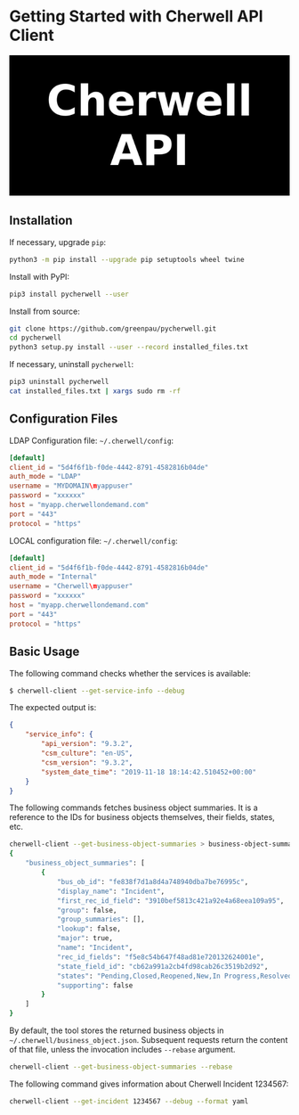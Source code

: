 # Getting Started with Cherwell API Client

![Cherwell API](./logo.png?raw=true "Cherwell API")

## Installation

If necessary, upgrade `pip`:

```bash
python3 -m pip install --upgrade pip setuptools wheel twine
```

Install with PyPI:

```bash
pip3 install pycherwell --user
```

Install from source:

```bash
git clone https://github.com/greenpau/pycherwell.git
cd pycherwell
python3 setup.py install --user --record installed_files.txt
```

If necessary, uninstall `pycherwell`:

```bash
pip3 uninstall pycherwell
cat installed_files.txt | xargs sudo rm -rf
```

## Configuration Files

LDAP Configuration file: `~/.cherwell/config`:

```toml
[default]
client_id = "5d4f6f1b-f0de-4442-8791-4582816b04de"
auth_mode = "LDAP"
username = "MYDOMAIN\myappuser"
password = "xxxxxx"
host = "myapp.cherwellondemand.com"
port = "443"
protocol = "https"
```

LOCAL configuration file: `~/.cherwell/config`:

```toml
[default]
client_id = "5d4f6f1b-f0de-4442-8791-4582816b04de"
auth_mode = "Internal"
username = "Cherwell\myappuser"
password = "xxxxxx"
host = "myapp.cherwellondemand.com"
port = "443"
protocol = "https"
```

## Basic Usage

The following command checks whether the services is available:

```bash
$ cherwell-client --get-service-info --debug
```

The expected output is:

```json
{
    "service_info": {
        "api_version": "9.3.2",
        "csm_culture": "en-US",
        "csm_version": "9.3.2",
        "system_date_time": "2019-11-18 18:14:42.510452+00:00"
    }
}
```

The following commands fetches business object summaries. It is a reference to
the IDs for business objects themselves, their fields, states, etc.

```bash
cherwell-client --get-business-object-summaries > business-object-summaries.json
{
    "business_object_summaries": [
        {
            "bus_ob_id": "fe838f7d1a8d4a748940dba7be76995c",
            "display_name": "Incident",
            "first_rec_id_field": "3910bef5813c421a92e4a68eea109a95",
            "group": false,
            "group_summaries": [],
            "lookup": false,
            "major": true,
            "name": "Incident",
            "rec_id_fields": "f5e8c54b647f48ad81e720132624001e",
            "state_field_id": "cb62a991a2cb4fd98cab26c3519b2d92",
            "states": "Pending,Closed,Reopened,New,In Progress,Resolved,Assigned",
            "supporting": false
        }
    ]
}
```

By default, the tool stores the returned business objects in
`~/.cherwell/business_object.json`. Subsequent requests return the content of that file,
unless the invocation includes `--rebase` argument.

```bash
cherwell-client --get-business-object-summaries --rebase
```


The following command gives information about Cherwell Incident 1234567:

```bash
cherwell-client --get-incident 1234567 --debug --format yaml
```
